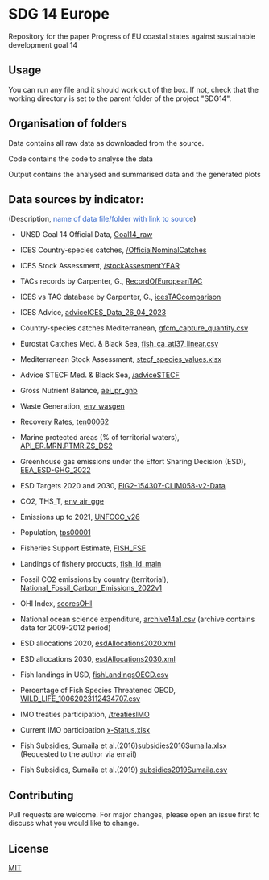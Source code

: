 # SDG 14 Europe

Repository for the paper Progress of EU coastal states against sustainable development goal 14

## Usage

You can run any file and it should work out of the box. If not, check that the working directory is set to the parent folder of the project "SDG14". 

## Organisation of folders

Data contains all raw data as downloaded from the source.

Code contains the code to analyse the data

Output contains the analysed and summarised data and the generated plots

## Data sources by indicator:
(Description, <span style="color:#3366CC">name of data file/folder with link to source</span>)

* UNSD Goal 14 Official Data, [Goal14_raw](https://unstats.un.org/sdgs/dataportal/database) 

* ICES Country-species catches, [/OfficialNominalCatches](https://www.ices.dk/data/dataset-collections/Pages/Fish-catch-and-stock-assessment.aspx) 

* ICES Stock Assessment, [/stockAssesmentYEAR](https://standardgraphs.ices.dk/stockList.aspx) 

* TACs records by Carpenter, G., [RecordOfEuropeanTAC](https://griffincarpenter.org/reports/european-fishing-quotas-2001-2021/) 

* ICES vs TAC database by Carpenter, G., [icesTACcomparison](https://neweconomics.org/campaigns/landing-the-blame) 

* ICES Advice, [adviceICES_Data_26_04_2023](https://asd.ices.dk/AdviceList)

* Country-species catches Mediterranean, [gfcm_capture_quantity.csv](https://www.fao.org/fishery/statistics-query/en/gfcm_capture/gfcm_capture_quantity)

* Eurostat Catches Med. & Black Sea, [fish_ca_atl37_linear.csv](https://ec.europa.eu/eurostat/databrowser/view/FISH_CA_ATL37/)

* Mediterranean Stock Assessment, [stecf_species_values.xlsx](https://stecf.jrc.ec.europa.eu/dd/medbs/stockassessment)

* Advice STECF Med. & Black Sea, [/adviceSTECF](https://stecf.jrc.ec.europa.eu/reports/medbs)

* Gross Nutrient Balance, [aei_pr_gnb](https://ec.europa.eu/eurostat/databrowser/view/AEI_PR_GNB__custom_153613/) 

* Waste Generation, [env_wasgen](https://ec.europa.eu/eurostat/databrowser/view/ENV_WASGEN/) 

* Recovery Rates, [ten00062](https://ec.europa.eu/eurostat/databrowser/view/ten00062/default/table?lang=en) 

* Marine protected areas (% of territorial waters), [API_ER.MRN.PTMR.ZS_DS2](https://data.worldbank.org/indicator/ER.MRN.PTMR.ZS) 

* Greenhouse gas emissions under the Effort Sharing Decision (ESD), [EEA_ESD-GHG_2022](https://www.eea.europa.eu/data-and-maps/data/esd-4) 

* ESD Targets 2020 and 2030, [FIG2-154307-CLIM058-v2-Data](https://www.eea.europa.eu/data-and-maps/figures/national-progress-towards-greenhouse-gas)

* CO2, THS_T, [env_air_gge](https://ec.europa.eu/eurostat/databrowser/view/ENV_AIR_GGE/) 

* Emissions up to 2021, [UNFCCC_v26](https://www.eea.europa.eu/en/datahub/datahubitem-view/3b7fe76c-524a-439a-bfd2-a6e4046302a2)

* Population, [tps00001](https://ec.europa.eu/eurostat/databrowser/view/tps00001/)

* Fisheries Support Estimate, [FISH_FSE](https://stats.oecd.org/Index.aspx?DataSetCode=FISH_FSE) 

* Landings of fishery products, [fish_ld_main](https://ec.europa.eu/eurostat/databrowser/view/FISH_LD_MAIN/)

* Fossil CO2 emissions by country (territorial), [National_Fossil_Carbon_Emissions_2022v1](https://globalcarbonbudget.org/carbonbudget/) 

* OHI Index, [scoresOHI](https://oceanhealthindex.org/global-scores/data-download/) 

* National ocean science expenditure, [archive14a1.csv](https://unstats.un.org/sdgs/indicators/database/archive) (archive contains data for 2009-2012 period)

* ESD allocations 2020, [esdAllocations2020.xml](https://ec.europa.eu/clima/ets/esdAllocations.do?languageCode=en&esdRegistry=-1&esdYear=&search=Search&currentSortSettings=)

* ESD allocations 2030, [esdAllocations2030.xml](https://eur-lex.europa.eu/legal-content/EN/TXT/HTML/?uri=CELEX:32020D2126)

* Fish landings in USD, [fishLandingsOECD.csv](https://data.oecd.org/fish/fish-landings.htm)

* Percentage of Fish Species Threatened OECD, [WILD_LIFE_10062023112434707.csv](https://stats.oecd.org/Index.aspx?DataSetCode=WILD_LIFE#)

* IMO treaties participation, [/treatiesIMO](https://gisis.imo.org/Public/ST/Ratification.aspx?)

* Current IMO participation [x-Status.xlsx](https://www.imo.org/en/About/Conventions/Pages/StatusOfConventions.aspx)

* Fish Subsidies, Sumaila et al.(2016)[subsidies2016Sumaila.xlsx](https://www.sciencedirect.com/science/article/abs/pii/S0308597X16000026#bib4) (Requested to the author via email)

* Fish Subsidies, Sumaila et al.(2019) [subsidies2019Sumaila.csv](https://www.sciencedirect.com/science/article/pii/S2352340919310613)



## Contributing

Pull requests are welcome. For major changes, please open an issue first
to discuss what you would like to change.

## License

[MIT](https://choosealicense.com/licenses/mit/)